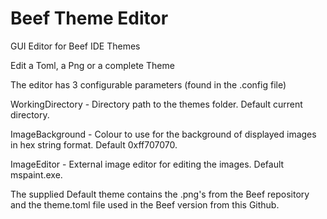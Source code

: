 # Beef Theme Editor

 GUI Editor for Beef IDE Themes

Edit a Toml, a Png or a complete Theme

The editor has 3 configurable parameters (found in the .config file)

 WorkingDirectory - Directory path to the themes folder. Default current directory.
 
 ImageBackground - Colour to use for the background of displayed images in hex string format. Default 0xff707070.
 
 ImageEditor - External image editor for editing the images. Default mspaint.exe.
 
 The supplied Default theme contains the .png's from the Beef repository and the theme.toml file used in the Beef version from this Github.
